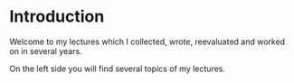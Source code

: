 # Introduction

Welcome to my lectures which I collected, wrote, reevaluated and worked on in several years.

On the left side you will find several topics of my lectures.
